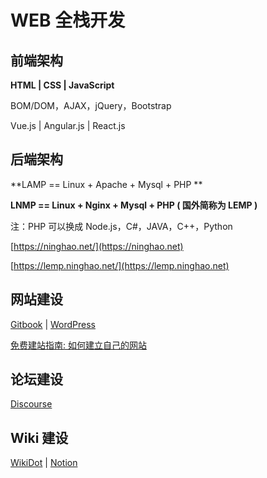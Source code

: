 # WEB 全栈开发

## 前端架构

**HTML  |  CSS  |  JavaScript**

BOM/DOM，AJAX，jQuery，Bootstrap

Vue.js  |  Angular.js  |  React.js

## 后端架构

**LAMP == Linux + Apache + Mysql + PHP **

**LNMP == Linux + Nginx + Mysql + PHP ( 国外简称为 LEMP )**

注：PHP 可以换成 Node.js，C#，JAVA，C++，Python

[https://ninghao.net/](https://ninghao.net)

[https://lemp.ninghao.net/](https://lemp.ninghao.net)

## 网站建设

[Gitbook](https://www.gitbook.com) | [WordPress](https://wordpress.com)

[免费建站指南: 如何建立自己的网站](https://www.jiustore.com/wp-content/uploads/2017/03/%E5%85%8D%E8%B4%B9%E5%BB%BA%E7%AB%99%E6%8C%87%E5%8D%97-%E5%A6%82%E4%BD%95%E5%BB%BA%E7%AB%8B%E8%87%AA%E5%B7%B1%E7%9A%84%E7%BD%91%E7%AB%99-WordPress%E5%BB%BA%E7%AB%99%E6%95%99%E7%A8%8B.pdf)

## 论坛建设

[Discourse](https://www.discourse.org)

## Wiki 建设

[WikiDot](https://www.wikidot.com) | [Notion](https://www.notion.so)
